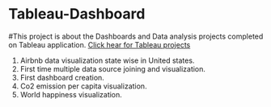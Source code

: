 # Tableau-Dashboard
#This project is about the Dashboards and Data analysis projects completed on Tableau application.
<a href="https://public.tableau.com/app/profile/teja.h4009/vizzes">Click hear for Tableau projects</a>

1. Airbnb data visualization state wise in United states.
2. First time multiple data source joining and visualization.
3. First dashboard creation.
4. Co2 emission per capita visualization.
5. World happiness visualization.
